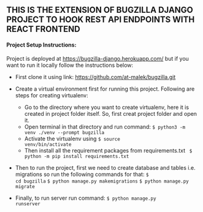 ## THIS IS THE EXTENSION OF BUGZILLA DJANGO PROJECT TO HOOK REST API ENDPOINTS WITH REACT FRONTEND

#### Project Setup Instructions:

Project is deployed at https://bugzilla-django.herokuapp.com/ but if you want to run it locally follow the instructions below:

- First clone it using link: https://github.com/at-malek/bugzilla.git
- Create a virtual environment first for running this project. Following are steps for creating virtualenv:

  - Go to the directory where you want to create virtualenv, here it is created in project folder itself. So, first creat project folder and open it.
  - Open terminal in that directory and run command:
    <code>$ python3 -m venv ./venv --prompt bugzilla</code>
  - Activate the virtualenv using
    <code>$ source venv/bin/activate</code>
  - Then install all the requirement packages from requirements.txt
    <code> $ python -m pip install requirements.txt</code>

- Then to run the project, first we need to create database and tables i.e. migrations so run the following commands for that:
  <code>$ cd bugzilla</code>
  <code>$ python manage.py makemigrations</code>
  <code>$ python manage.py migrate</code>
- Finally, to run server run command:
  <code>$ python manage.py runserver</code>
